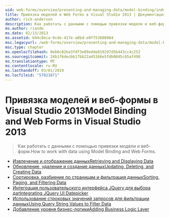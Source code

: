 ```yaml
---
uid: web-forms/overview/presenting-and-managing-data/model-binding/index
title: Привязка моделей и Web Forms в Visual Studio 2013 | Документация Майкрософт
author: rick-anderson
description: Как работать с данными с помощью привязки модели и веб-форм.
ms.author: riande
ms.date: 02/13/2013
ms.assetid: b94c8eca-9cde-417e-a8bd-e0ff53600984
msc.legacyurl: /web-forms/overview/presenting-and-managing-data/model-binding
msc.type: chapter
ms.openlocfilehash: 0eb6c82ba3fdf3e89edde819297d5b443cc4c252
ms.sourcegitcommit: 24b1f6decbb17bb22a45166e5fdb0845c65af498
ms.translationtype: MT
ms.contentlocale: ru-RU
ms.lasthandoff: 03/01/2019
ms.locfileid: "57021671"
---
```

<a name="model-binding-and-web-forms-in-visual-studio-2013"></a><span data-ttu-id="25e9c-103">Привязка моделей и веб-формы в Visual Studio 2013</span><span class="sxs-lookup"><span data-stu-id="25e9c-103">Model Binding and Web Forms in Visual Studio 2013</span></span>
====================
> <span data-ttu-id="25e9c-104">Как работать с данными с помощью привязки модели и веб-форм.</span><span class="sxs-lookup"><span data-stu-id="25e9c-104">How to work with data using Model Binding and Web Forms.</span></span>


- [<span data-ttu-id="25e9c-105">Извлечение и отображение данных</span><span class="sxs-lookup"><span data-stu-id="25e9c-105">Retrieving and Displaying Data</span></span>](retrieving-data.md)
- [<span data-ttu-id="25e9c-106">Обновление, удаление и создание данных</span><span class="sxs-lookup"><span data-stu-id="25e9c-106">Updating, Deleting, and Creating Data</span></span>](updating-deleting-and-creating-data.md)
- [<span data-ttu-id="25e9c-107">Сортировка, разбиение по страницам и фильтрация данных</span><span class="sxs-lookup"><span data-stu-id="25e9c-107">Sorting, Paging, and Filtering Data</span></span>](sorting-paging-and-filtering-data.md)
- [<span data-ttu-id="25e9c-108">Интеграция пользовательского интерфейса JQuery для выбора дат</span><span class="sxs-lookup"><span data-stu-id="25e9c-108">Integrating JQuery UI Datepicker</span></span>](integrating-jquery-ui.md)
- [<span data-ttu-id="25e9c-109">Использование строковых значений запросов для фильтрации данных</span><span class="sxs-lookup"><span data-stu-id="25e9c-109">Using Query String Values to Filter Data</span></span>](using-query-string-values-to-retrieve-data.md)
- [<span data-ttu-id="25e9c-110">Добавление уровня бизнес-логики</span><span class="sxs-lookup"><span data-stu-id="25e9c-110">Adding Business Logic Layer</span></span>](adding-business-logic-layer.md)
